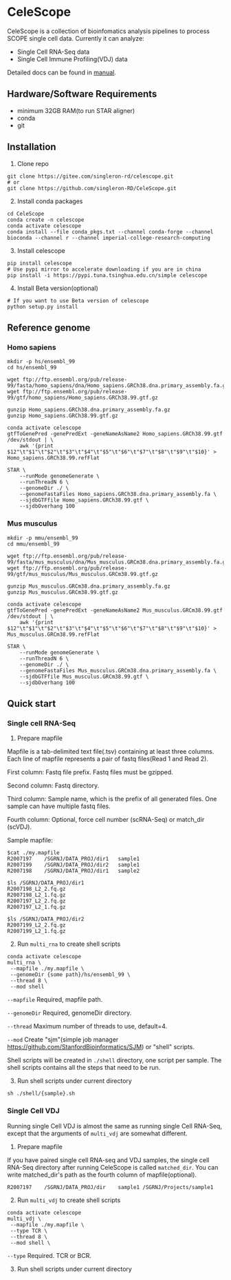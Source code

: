 
# CeleScope
CeleScope is a collection of bioinfomatics analysis pipelines to process SCOPE single cell data.
Currently it can analyze:

- Single Cell RNA-Seq data  
- Single Cell Immune Profiling(VDJ) data

Detailed docs can be found in [manual](./docs/manual.md).

## Hardware/Software Requirements

- minimum 32GB RAM(to run STAR aligner)
- conda
- git

## Installation

1. Clone repo
```
git clone https://gitee.com/singleron-rd/celescope.git
# or 
git clone https://github.com/singleron-RD/CeleScope.git
```

2. Install conda packages
```
cd CeleScope
conda create -n celescope
conda activate celescope
conda install --file conda_pkgs.txt --channel conda-forge --channel bioconda --channel r --channel imperial-college-research-computing
```

3. Install celescope
```
pip install celescope
# Use pypi mirror to accelerate downloading if you are in china
pip install -i https://pypi.tuna.tsinghua.edu.cn/simple celescope
```

4. Install Beta version(optional)
```
# If you want to use Beta version of celescope
python setup.py install
```

## Reference genome 

### Homo sapiens

```
mkdir -p hs/ensembl_99
cd hs/ensembl_99

wget ftp://ftp.ensembl.org/pub/release-99/fasta/homo_sapiens/dna/Homo_sapiens.GRCh38.dna.primary_assembly.fa.gz
wget ftp://ftp.ensembl.org/pub/release-99/gtf/homo_sapiens/Homo_sapiens.GRCh38.99.gtf.gz

gunzip Homo_sapiens.GRCh38.dna.primary_assembly.fa.gz
gunzip Homo_sapiens.GRCh38.99.gtf.gz

conda activate celescope
gtfToGenePred -genePredExt -geneNameAsName2 Homo_sapiens.GRCh38.99.gtf /dev/stdout | \
    awk '{print $12"\t"$1"\t"$2"\t"$3"\t"$4"\t"$5"\t"$6"\t"$7"\t"$8"\t"$9"\t"$10}' > Homo_sapiens.GRCh38.99.refFlat

STAR \
    --runMode genomeGenerate \
    --runThreadN 6 \
    --genomeDir ./ \
    --genomeFastaFiles Homo_sapiens.GRCh38.dna.primary_assembly.fa \
    --sjdbGTFfile Homo_sapiens.GRCh38.99.gtf \
    --sjdbOverhang 100
```

### Mus musculus

```
mkdir -p mmu/ensembl_99
cd mmu/ensembl_99

wget ftp://ftp.ensembl.org/pub/release-99/fasta/mus_musculus/dna/Mus_musculus.GRCm38.dna.primary_assembly.fa.gz
wget ftp://ftp.ensembl.org/pub/release-99/gtf/mus_musculus/Mus_musculus.GRCm38.99.gtf.gz

gunzip Mus_musculus.GRCm38.dna.primary_assembly.fa.gz 
gunzip Mus_musculus.GRCm38.99.gtf.gz

conda activate celescope
gtfToGenePred -genePredExt -geneNameAsName2 Mus_musculus.GRCm38.99.gtf /dev/stdout | \
    awk '{print $12"\t"$1"\t"$2"\t"$3"\t"$4"\t"$5"\t"$6"\t"$7"\t"$8"\t"$9"\t"$10}' > Mus_musculus.GRCm38.99.refFlat

STAR \
    --runMode genomeGenerate \
    --runThreadN 6 \
    --genomeDir ./ \
    --genomeFastaFiles Mus_musculus.GRCm38.dna.primary_assembly.fa \
    --sjdbGTFfile Mus_musculus.GRCm38.99.gtf \
    --sjdbOverhang 100
```

## Quick start

### Single cell RNA-Seq

1. Prepare mapfile

Mapfile is a tab-delimited text file(.tsv) containing at least three columns. Each line of mapfile represents a pair of fastq files(Read 1 and Read 2).

First column: Fastq file prefix. Fastq files must be gzipped.

Second column: Fastq directory.

Third column: Sample name, which is the prefix of all generated files. One sample can have multiple fastq files.

Fourth column: Optional, force cell number (scRNA-Seq) or match_dir (scVDJ).

Sample mapfile:
```
$cat ./my.mapfile
R2007197    /SGRNJ/DATA_PROJ/dir1	sample1
R2007199    /SGRNJ/DATA_PROJ/dir2	sample1
R2007198    /SGRNJ/DATA_PROJ/dir1   sample2

$ls /SGRNJ/DATA_PROJ/dir1
R2007198_L2_2.fq.gz
R2007198_L2_1.fq.gz
R2007197_L2_2.fq.gz
R2007197_L2_1.fq.gz

$ls /SGRNJ/DATA_PROJ/dir2
R2007199_L2_2.fq.gz
R2007199_L2_1.fq.gz
```

2. Run `multi_rna` to create shell scripts
```
conda activate celescope
multi_rna \
 --mapfile ./my.mapfile \
 --genomeDir {some path}/hs/ensembl_99 \
 --thread 8 \
 --mod shell
```

`--mapfile` Required, mapfile path.

`--genomeDir` Required, genomeDir directory.

`--thread` Maximum number of threads to use, default=4.  

`--mod` Create "sjm"(simple job manager https://github.com/StanfordBioinformatics/SJM) or "shell" scripts. 

Shell scripts will be created in `./shell` directory, one script per sample. The shell scripts contains all the steps that need to be run.

3. Run shell scripts under current directory

`sh ./shell/{sample}.sh`

### Single Cell VDJ

Running single Cell VDJ is almost the same as running single Cell RNA-Seq, except that the arguments of `multi_vdj` are somewhat different.

1. Prepare mapfile

If you have paired single cell RNA-seq and VDJ samples, the single cell RNA-Seq directory after running CeleScope is called `matched_dir`. You can write matched_dir's path as the fourth column of mapfile(optional).

```
R2007197    /SGRNJ/DATA_PROJ/dir    sample1 /SGRNJ/Projects/sample1
```

2. Run `multi_vdj` to create shell scripts

```
conda activate celescope
multi_vdj \
 --mapfile ./my.mapfile \
 --type TCR \
 --thread 8 \
 --mod shell \
```  

`--type` Required. TCR or BCR.   

3. Run shell scripts under current directory
